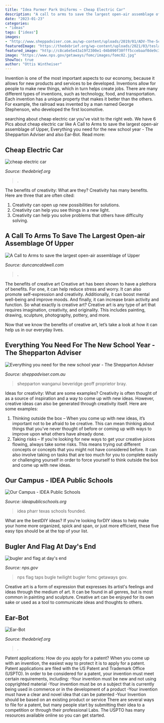 ```yaml
---
title: "Idea Parmer Park Uniforms ~ Cheap Electric Car"
description: "A call to arms to save the largest open-air assemblage of upper"
date: "2023-01-23"
categories:
- "ideas"
tags: ["ideas"]
images:
- "http://www.sheppadviser.com.au/wp-content/uploads/2019/01/ADV-The-School-Uniform-Shop-copy.png"
featuredImage: "https://thedebrief.org/wp-content/uploads/2021/03/teslasint.jpg"
featured_image: "http://c8ca6e5e43a19f2300e1-04b090f30fff5ccebaaf0de9c3c9c18a.r54.cf1.rackcdn.com/idea-pharr-school.png"
image: "https://www.nps.gov/getaways/fomc/images/fomc02.jpg"
ShowToc: true
author: "Ottis Wintheiser"
---
```



Invention is one of the most important aspects to our economy, because it allows for new products and services to be developed. Inventions allow for people to make new things, which in turn helps create jobs. There are many different types of inventions, such as technology, food, and transportation. Each invention has a unique property that makes it better than the others. For example, the railroad was invented by a man named George Stephenson, who developed the first locomotive.

	

		
searching about cheap electric car you've visit to the right web. We have 6 Pics about cheap electric car like A Call to Arms to save the largest open-air assemblage of Upper, Everything you need for the new school year - The Shepparton Adviser and also Ear-Bot. Read more:
		
    
## Cheap Electric Car

<img loading=lazy src="https://thedebrief.org/wp-content/uploads/2021/03/teslasint.jpg" onerror="this.onerror=null;this.src='https://tse4.mm.bing.net/th?id=OIP.b2NS-m4bJctiT1AIsz6cKwHaD3&amp;pid=15.1';" alt="cheap electric car">

_Source: thedebrief.org_

>. 

	

The benefits of creativity: What are they?
Creativity has many benefits. Here are three that are often cited: 
1) Creativity can open up new possibilities for solutions. 
2) Creativity can help you see things in a new light. 
3) Creativity can help you solve problems that others have difficulty solving.

    
## A Call To Arms To Save The Largest Open-air Assemblage Of Upper

<img loading=lazy src="https://duncancaldwell.com/Site/Call_to_Arms_for_Foz_Coa_files/DSCF8785.jpg" onerror="this.onerror=null;this.src='https://tse1.mm.bing.net/th?id=OIP.XDm_ULs7EVviqMesVHTl_AHaJ4&amp;pid=15.1';" alt="A Call to Arms to save the largest open-air assemblage of Upper">

_Source: duncancaldwell.com_

>. 

	

The benefits of creative art
Creative art has been shown to have a plethora of benefits. For one, it can help reduce stress and worry. It can also promote self-expression and creativity. Additionally, it can boost mental well-being and improve moods. And finally, it can increase brain activity and function.
So what exactly is creative art? Creative art is any type of art that requires imagination, creativity, and originality. This includes painting, drawing, sculpture, photography, pottery, and more.

Now that we know the benefits of creative art, let’s take a look at how it can help us in our everyday lives.

    
## Everything You Need For The New School Year - The Shepparton Adviser

<img loading=lazy src="http://www.sheppadviser.com.au/wp-content/uploads/2019/01/ADV-The-School-Uniform-Shop-copy.png" onerror="this.onerror=null;this.src='https://tse1.mm.bing.net/th?id=OIP.nemQa-ires8KBCZmmrMR2gHaE8&amp;pid=15.1';" alt="Everything you need for the new school year - The Shepparton Adviser">

_Source: sheppadviser.com.au_

>shepparton wanganui beveridge geoff proprietor bray. 

	

Ideas for creativity: What are some examples?
Creativity is often thought of as a source of inspiration and a way to come up with new ideas. However, creative ideas can also be generated through creativity itself. Here are some examples: 
1. Thinking outside the box – When you come up with new ideas, it’s important not to be afraid to be creative. This can mean thinking about things that you’ve never thought of before or coming up with ways to improve upon what others have already done. 
2. Taking risks – If you’re looking for new ways to get your creative juices flowing, always take some risks. This means trying out different concepts or concepts that you might not have considered before. It can also involve taking on tasks that are too much for you to complete easily or challenging yourself in order to force yourself to think outside the box and come up with new ideas.

    
## Our Campus - IDEA Public Schools

<img loading=lazy src="http://c8ca6e5e43a19f2300e1-04b090f30fff5ccebaaf0de9c3c9c18a.r54.cf1.rackcdn.com/idea-pharr-school.png" onerror="this.onerror=null;this.src='https://tse4.mm.bing.net/th?id=OIP.EovFyk9Y3Ml97blHNIXk5QHaE8&amp;pid=15.1';" alt="Our Campus - IDEA Public Schools">

_Source: ideapublicschools.org_

>idea pharr texas schools founded. 

	

What are the bestDIY ideas?
If you're looking forDIY ideas to help make your home more organized, spick and span, or just more efficient, these five easy tips should be at the top of your list.

    
## Bugler And Flag At Day&#039;s End

<img loading=lazy src="https://www.nps.gov/getaways/fomc/images/fomc02.jpg" onerror="this.onerror=null;this.src='https://tse4.mm.bing.net/th?id=OIP.PBzbxhiRBfSG2jazoo87FQHaIK&amp;pid=15.1';" alt="bugler and flag at day&#039;s end">

_Source: nps.gov_

>nps flag taps bugle twilight bugler fomc getaways gov. 

	

Creative art is a form of expression that expresses its artist's feelings and ideas through the medium of art. It can be found in all genres, but is most common in painting and sculpture. Creative art can be enjoyed for its own sake or used as a tool to communicate ideas and thoughts to others.

    
## Ear-Bot

<img loading=lazy src="https://thedebrief.org/wp-content/uploads/2021/03/sensors-scaled.jpg" onerror="this.onerror=null;this.src='https://tse4.mm.bing.net/th?id=OIP.kZDp5swYV2u7A_7DFIxUrwHaFL&amp;pid=15.1';" alt="Ear-Bot">

_Source: thedebrief.org_

>. 

	

Patent applications: How do you apply for a patent?
When you come up with an invention, the easiest way to protect it is to apply for a patent. Patent applications are filed with the US Patent and Trademark Office (USPTO). In order to be considered for a patent, your invention must meet certain requirements, including: 
-Your invention must be new and not using copyrighted material
-Your invention must be on a subject that is currently being used in commerce or in the development of a product
-Your invention must have a clear and novel idea that can be patented
-Your Invention should be based on an existing product or service There are several ways to file for a patent, but many people start by submitting their idea to a competition or through their professional Labs. The USPTO has many resources available online so you can get started.


